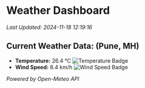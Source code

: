 
# Weather Dashboard

_Last Updated: 2024-11-18 12:19:16_

## Current Weather Data: (Pune, MH)
- **Temperature:** 26.4 °C ![Temperature Badge](https://img.shields.io/badge/Temperature-Medium%20Temp-green)
- **Wind Speed:** 8.4 km/h ![Wind Speed Badge](https://img.shields.io/badge/Wind%20Speed-Low%20Wind-blue)

*Powered by Open-Meteo API*
